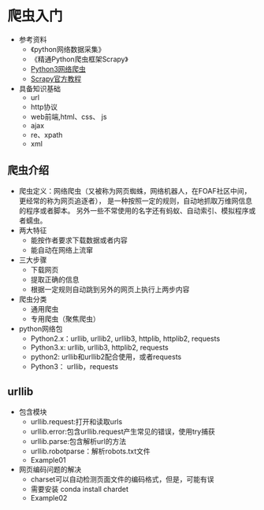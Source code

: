 # 爬虫入门
 - 参考资料
    - 《python网络数据采集》
    - 《精通Python爬虫框架Scrapy》
    - [Python3网络爬虫](https://blog.csdn.net/c406495762/article/details/72858983)
    - [Scrapy官方教程](https://scrapy-chs.readthedocs.io/zh_CN/0.24/intro/tutorial.html)
 - 具备知识基础
    - url 
    - http协议
    - web前端,html、css、 js
    - ajax
    - re、xpath
    - xml
## 爬虫介绍
 - 爬虫定义：网络爬虫（又被称为网页蜘蛛，网络机器人，在FOAF社区中间，更经常的称为网页追逐者）， 
   是一种按照一定的规则，自动地抓取万维网信息的程序或者脚本。 另外一些不常使用的名字还有蚂蚁、自动索引、模拟程序或者蠕虫。
 - 两大特征
    - 能按作者要求下载数据或者内容
    - 能自动在网络上流窜
 - 三大步骤
    - 下载网页
    - 提取正确的信息
    - 根据一定规则自动跳到另外的网页上执行上两步内容
 - 爬虫分类
    - 通用爬虫
    - 专用爬虫（聚焦爬虫）
 - python网络包
    - Python2.x：urllib, urllib2, urllib3, httplib, httplib2, requests
    - Python3.x: urllib, urllib3, httplib2, requests
    - python2: urllib和urllib2配合使用，或者requests
    - Python3： urllib，requests
## urllib
 - 包含模块
    - urllib.request:打开和读取urls
    - urllib.error:包含urllib.request产生常见的错误，使用try捕获
    - urllib.parse:包含解析url的方法
    - urllib.robotparse：解析robots.txt文件
    - Example01
 - 网页编码问题的解决
    - charset可以自动检测页面文件的编码格式，但是，可能有误
    - 需要安装 conda install chardet
    - Example02
     
    
